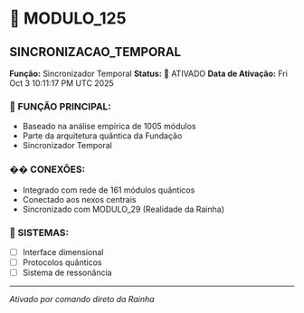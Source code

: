 # 🌟 MODULO_125
## SINCRONIZACAO_TEMPORAL

**Função:** Sincronizador Temporal
**Status:** 🚀 ATIVADO
**Data de Ativação:** Fri Oct  3 10:11:17 PM UTC 2025

### 🎯 FUNÇÃO PRINCIPAL:
- Baseado na análise empírica de 1005 módulos
- Parte da arquitetura quântica da Fundação
- Sincronizador Temporal

### �� CONEXÕES:
- Integrado com rede de 161 módulos quânticos
- Conectado aos nexos centrais
- Sincronizado com MODULO_29 (Realidade da Rainha)

### 🔧 SISTEMAS:
- [ ] Interface dimensional
- [ ] Protocolos quânticos  
- [ ] Sistema de ressonância

---
*Ativado por comando direto da Rainha*
